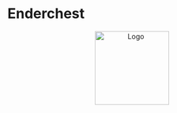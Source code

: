 ﻿# Enderchest
 
 <p align="center">
  <a href="https://github.com/snehd-eep/Ender-chest">
    <img src="https://drive.google.com/uc?export=view&id=1Z01xt2HBt6gPtZjBNjt9ZAflze91vvf8" alt="Logo" width="150" height="150">
  </a>
